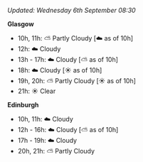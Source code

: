 *Updated: Wednesday 6th September 08:30*

**Glasgow**

* 10h, 11h: :partly_sunny: Partly Cloudy [:cloud: as of 10h]
* 12h: :cloud: Cloudy
* 13h - 17h: :cloud: Cloudy [:partly_sunny: as of 10h]
* 18h: :cloud: Cloudy [:sunny: as of 10h]
* 19h, 20h: :partly_sunny: Partly Cloudy [:sunny: as of 10h]
* 21h: :sunny: Clear

**Edinburgh**

* 10h, 11h: :cloud: Cloudy
* 12h - 16h: :cloud: Cloudy [:partly_sunny: as of 10h]
* 17h - 19h: :cloud: Cloudy
* 20h, 21h: :partly_sunny: Partly Cloudy
